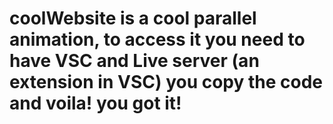 # coolWebsite is a cool parallel animation, to access it you need to have VSC and Live server (an extension in VSC) you copy the code and voila! you got it!

